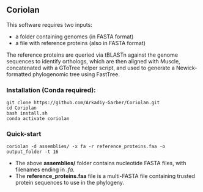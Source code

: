 ## Coriolan
This software requires two inputs:
 - a folder containing genomes (in FASTA format)
 - a file with reference proteins (also in FASTA format)

The reference proteins are queried via tBLASTn against the genome sequences to identify orthologs, which are then aligned with Muscle, concatenated with a GToTree helper script, and used to generate a Newick-formatted phylogenomic tree using FastTree.

### Installation (Conda required):

    git clone https://github.com/Arkadiy-Garber/Coriolan.git
    cd Coriolan
    bash install.sh
    conda activate coriolan

### Quick-start

    coriolan -d assemblies/ -x fa -r reference_proteins.faa -o output_folder -t 16

 - The above **assemblies/** folder contains nucleotide FASTA files, with filenames ending in _.fa_.
 - The **reference_proteins.faa** file is a multi-FASTA file containing trusted protein sequences to use in the phylogeny.

